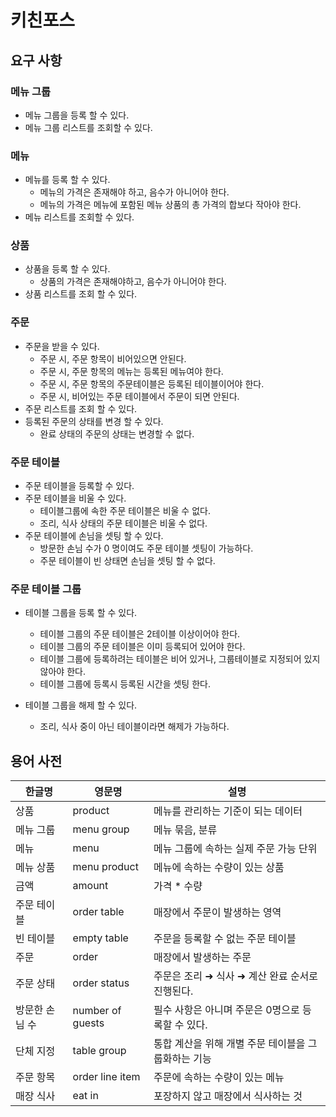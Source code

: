 # 키친포스

## 요구 사항

### 메뉴 그룹

- 메뉴 그룹을 등록 할 수 있다.
- 메뉴 그룹 리스트를 조회할 수 있다.

### 메뉴

- 메뉴를 등록 할 수 있다.
  - 메뉴의 가격은 존재해야 하고, 음수가 아니어야 한다.
  - 메뉴의 가격은 메뉴에 포함된 메뉴 상품의 총 가격의 합보다 작아야 한다.
- 메뉴 리스트를 조회할 수 있다.

### 상품

- 상품을 등록 할 수 있다.
  - 상품의 가격은 존재해야하고, 음수가 아니어야 한다.
- 상품 리스트를 조회 할 수 있다.

### 주문

- 주문을 받을 수 있다.
  - 주문 시, 주문 항목이 비어있으면 안된다.
  - 주문 시, 주문 항목의 메뉴는 등록된 메뉴여야 한다.
  - 주문 시, 주문 항목의 주문테이블은 등록된 테이블이어야 한다.
  - 주문 시, 비어있는 주문 테이블에서 주문이 되면 안된다.
- 주문 리스트를 조회 할 수 있다.
- 등록된 주문의 상태를 변경 할 수 있다.
  - 완료 상태의 주문의 상태는 변경할 수 없다.

### 주문 테이블

- 주문 테이블을 등록할 수 있다.
- 주문 테이블을 비울 수 있다.
  - 테이블그룹에 속한 주문 테이블은 비울 수 없다.
  - 조리, 식사 상태의 주문 테이블은 비울 수 없다.
- 주문 테이블에 손님을 셋팅 할 수 있다.
  - 방문한 손님 수가 0 명이여도 주문 테이블 셋팅이 가능하다.
  - 주문 테이블이 빈 상태면 손님을 셋팅 할 수 없다.

### 주문 테이블 그룹

- 테이블 그룹을 등록 할 수 있다.

  - 테이블 그룹의 주문 테이블은 2테이블 이상이어야 한다.
  - 테이블 그룹의 주문 테이블은 이미 등록되어 있어야 한다.
  - 테이블 그룹에 등록하려는 테이블은 비어 있거나, 그룹테이블로 지정되어 있지 않아야 한다.
  - 테이블 그룹에 등록시 등록된 시간을 셋팅 한다.

- 테이블 그룹을 해제 할 수 있다.

  - 조리, 식사 중이 아닌 테이블이라면 해제가 가능하다.

  

## 용어 사전

| 한글명 | 영문명 | 설명 |
| --- | --- | --- |
| 상품 | product | 메뉴를 관리하는 기준이 되는 데이터 |
| 메뉴 그룹 | menu group | 메뉴 묶음, 분류 |
| 메뉴 | menu | 메뉴 그룹에 속하는 실제 주문 가능 단위 |
| 메뉴 상품 | menu product | 메뉴에 속하는 수량이 있는 상품 |
| 금액 | amount | 가격 * 수량 |
| 주문 테이블 | order table | 매장에서 주문이 발생하는 영역 |
| 빈 테이블 | empty table | 주문을 등록할 수 없는 주문 테이블 |
| 주문 | order | 매장에서 발생하는 주문 |
| 주문 상태 | order status | 주문은 조리 ➜ 식사 ➜ 계산 완료 순서로 진행된다. |
| 방문한 손님 수 | number of guests | 필수 사항은 아니며 주문은 0명으로 등록할 수 있다. |
| 단체 지정 | table group | 통합 계산을 위해 개별 주문 테이블을 그룹화하는 기능 |
| 주문 항목 | order line item | 주문에 속하는 수량이 있는 메뉴 |
| 매장 식사 | eat in | 포장하지 않고 매장에서 식사하는 것 |



